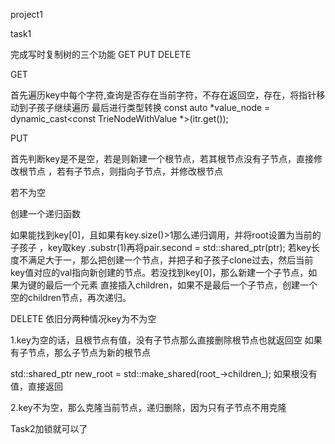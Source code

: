 project1

task1

完成写时复制树的三个功能 GET PUT DELETE

GET

首先遍历key中每个字符,查询是否存在当前字符，不存在返回空，存在，将指针移动到子孩子继续遍历
最后进行类型转换
const auto *value_node = dynamic_cast<const TrieNodeWithValue<T> *>(itr.get());

PUT

首先判断key是不是空，若是则新建一个根节点，若其根节点没有子节点，直接修改根节点
，若有子节点，则指向子节点，并修改根节点

若不为空

创建一个递归函数

如果能找到key[0]，且如果有key.size()>1那么递归调用，并将root设置为当前的子孩子
，key取key .substr(1)再将pair.second = std::shared_ptr<const TrieNode>(ptr);
若key长度不满足大于一，那么把创建一个节点，并把子和子孩子clone过去，然后当前
key值对应的val指向新创建的节点。若没找到key[0]，那么新建一个子节点，如果为键的最后一个元素
直接插入children，如果不是最后一个子节点，创建一个空的children节点，再次递归。


DELETE
依旧分两种情况key为不为空

1.key为空的话，且根节点有值，没有子节点那么直接删除根节点也就返回空
如果有子节点，那么子节点为新的根节点

std::shared_ptr<TrieNode> new_root = std::make_shared<TrieNode>(root_->children_);
如果根没有值，直接返回

2.key不为空，那么克隆当前节点，递归删除，因为只有子节点不用克隆

Task2加锁就可以了
